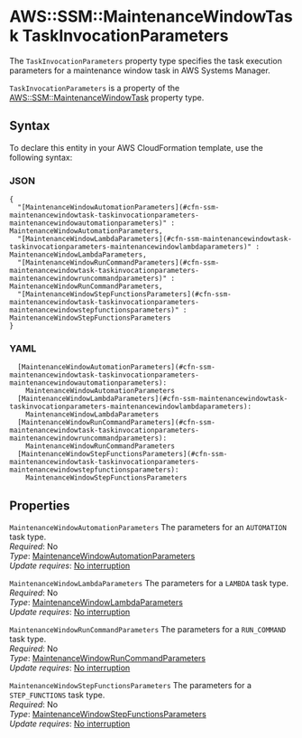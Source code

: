# AWS::SSM::MaintenanceWindowTask TaskInvocationParameters<a name="aws-properties-ssm-maintenancewindowtask-taskinvocationparameters"></a>

The `TaskInvocationParameters` property type specifies the task execution parameters for a maintenance window task in AWS Systems Manager\.

`TaskInvocationParameters` is a property of the [AWS::SSM::MaintenanceWindowTask](https://docs.aws.amazon.com/AWSCloudFormation/latest/UserGuide/aws-resource-ssm-maintenancewindowtask.html) property type\.

## Syntax<a name="aws-properties-ssm-maintenancewindowtask-taskinvocationparameters-syntax"></a>

To declare this entity in your AWS CloudFormation template, use the following syntax:

### JSON<a name="aws-properties-ssm-maintenancewindowtask-taskinvocationparameters-syntax.json"></a>

```
{
  "[MaintenanceWindowAutomationParameters](#cfn-ssm-maintenancewindowtask-taskinvocationparameters-maintenancewindowautomationparameters)" : MaintenanceWindowAutomationParameters,
  "[MaintenanceWindowLambdaParameters](#cfn-ssm-maintenancewindowtask-taskinvocationparameters-maintenancewindowlambdaparameters)" : MaintenanceWindowLambdaParameters,
  "[MaintenanceWindowRunCommandParameters](#cfn-ssm-maintenancewindowtask-taskinvocationparameters-maintenancewindowruncommandparameters)" : MaintenanceWindowRunCommandParameters,
  "[MaintenanceWindowStepFunctionsParameters](#cfn-ssm-maintenancewindowtask-taskinvocationparameters-maintenancewindowstepfunctionsparameters)" : MaintenanceWindowStepFunctionsParameters
}
```

### YAML<a name="aws-properties-ssm-maintenancewindowtask-taskinvocationparameters-syntax.yaml"></a>

```
  [MaintenanceWindowAutomationParameters](#cfn-ssm-maintenancewindowtask-taskinvocationparameters-maintenancewindowautomationparameters):
    MaintenanceWindowAutomationParameters
  [MaintenanceWindowLambdaParameters](#cfn-ssm-maintenancewindowtask-taskinvocationparameters-maintenancewindowlambdaparameters):
    MaintenanceWindowLambdaParameters
  [MaintenanceWindowRunCommandParameters](#cfn-ssm-maintenancewindowtask-taskinvocationparameters-maintenancewindowruncommandparameters):
    MaintenanceWindowRunCommandParameters
  [MaintenanceWindowStepFunctionsParameters](#cfn-ssm-maintenancewindowtask-taskinvocationparameters-maintenancewindowstepfunctionsparameters):
    MaintenanceWindowStepFunctionsParameters
```

## Properties<a name="aws-properties-ssm-maintenancewindowtask-taskinvocationparameters-properties"></a>

`MaintenanceWindowAutomationParameters` <a name="cfn-ssm-maintenancewindowtask-taskinvocationparameters-maintenancewindowautomationparameters"></a>
The parameters for an `AUTOMATION` task type\.  
_Required_: No  
_Type_: [MaintenanceWindowAutomationParameters](aws-properties-ssm-maintenancewindowtask-maintenancewindowautomationparameters.md)  
_Update requires_: [No interruption](https://docs.aws.amazon.com/AWSCloudFormation/latest/UserGuide/using-cfn-updating-stacks-update-behaviors.html#update-no-interrupt)

`MaintenanceWindowLambdaParameters` <a name="cfn-ssm-maintenancewindowtask-taskinvocationparameters-maintenancewindowlambdaparameters"></a>
The parameters for a `LAMBDA` task type\.  
_Required_: No  
_Type_: [MaintenanceWindowLambdaParameters](aws-properties-ssm-maintenancewindowtask-maintenancewindowlambdaparameters.md)  
_Update requires_: [No interruption](https://docs.aws.amazon.com/AWSCloudFormation/latest/UserGuide/using-cfn-updating-stacks-update-behaviors.html#update-no-interrupt)

`MaintenanceWindowRunCommandParameters` <a name="cfn-ssm-maintenancewindowtask-taskinvocationparameters-maintenancewindowruncommandparameters"></a>
The parameters for a `RUN_COMMAND` task type\.  
_Required_: No  
_Type_: [MaintenanceWindowRunCommandParameters](aws-properties-ssm-maintenancewindowtask-maintenancewindowruncommandparameters.md)  
_Update requires_: [No interruption](https://docs.aws.amazon.com/AWSCloudFormation/latest/UserGuide/using-cfn-updating-stacks-update-behaviors.html#update-no-interrupt)

`MaintenanceWindowStepFunctionsParameters` <a name="cfn-ssm-maintenancewindowtask-taskinvocationparameters-maintenancewindowstepfunctionsparameters"></a>
The parameters for a `STEP_FUNCTIONS` task type\.  
_Required_: No  
_Type_: [MaintenanceWindowStepFunctionsParameters](aws-properties-ssm-maintenancewindowtask-maintenancewindowstepfunctionsparameters.md)  
_Update requires_: [No interruption](https://docs.aws.amazon.com/AWSCloudFormation/latest/UserGuide/using-cfn-updating-stacks-update-behaviors.html#update-no-interrupt)
